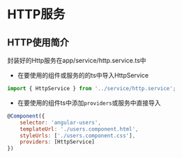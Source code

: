 # HTTP服务

## HTTP使用简介

封装好的Http服务在app/service/http.service.ts中

* 在要使用的组件或服务的的ts中导入HttpService

```js
import { HttpService } from '../service/http.service';
```

* 在要使用的组件ts中添加`providers`或服务中直接导入

```js
@Component({
    selector: 'angular-users',
    templateUrl: './users.component.html',
    styleUrls: ['./users.component.css'],
    providers: [HttpService]
})
```



